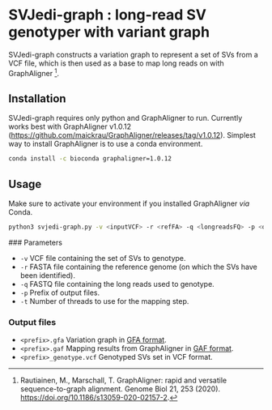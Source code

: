 # SVJedi-graph : long-read SV genotyper with variant graph

SVJedi-graph constructs a variation graph to represent a set of SVs from a VCF file, which is then used as a base to map long reads on with GraphAligner [^1].

[^1]: Rautiainen, M., Marschall, T. GraphAligner: rapid and versatile sequence-to-graph alignment. Genome Biol 21, 253 (2020). https://doi.org/10.1186/s13059-020-02157-2.

## Installation

SVJedi-graph requires only python and GraphAligner to run. Currently works best with GraphAligner v1.0.12 (https://github.com/maickrau/GraphAligner/releases/tag/v1.0.12). Simplest way to install GraphAligner is to use a conda environment.

```bash
conda install -c bioconda graphaligner=1.0.12
```

## Usage

Make sure to activate your environment if you installed GraphAligner _via_ Conda.

```bash
python3 svjedi-graph.py -v <inputVCF> -r <refFA> -q <longreadsFQ> -p <output_prefix> -t <threads>
```

### Parameters

* `-v`  VCF file containing the set of SVs to genotype.
* `-r`  FASTA file containing the reference genome (on which the SVs have been identified).
* `-q`  FASTQ file containing the long reads used to genotype.
* `-p`  Prefix of output files.
* `-t`  Number of threads to use for the mapping step.

### Output files

* `<prefix>.gfa`           Variation graph in [GFA format](https://github.com/GFA-spec/GFA-spec).
* `<prefix>.gaf`           Mapping results from GraphAligner in [GAF format](https://github.com/lh3/gfatools/blob/master/doc/rGFA.md#the-graph-alignment-format-gaf).
* `<prefix>_genotype.vcf`  Genotyped SVs set in VCF format.

